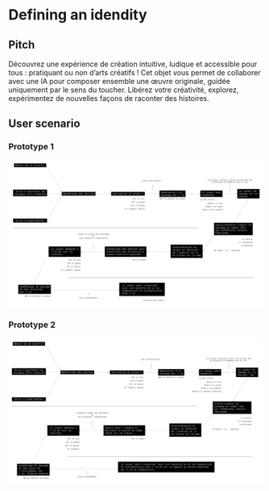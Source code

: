 # Defining an idendity

## Pitch

Découvrez une expérience de création intuitive, ludique et accessible pour tous : pratiquant ou non d’arts créatifs ! Cet objet vous permet de collaborer avec une IA pour composer ensemble une œuvre originale, guidée uniquement par le sens du toucher. Libérez votre créativité, explorez, expérimentez de nouvelles façons de raconter des histoires.

## User scenario

### Prototype 1

![user journey of prototype 1](/process/2023-11-13/user%20journey_User%20journey%20prototype%201.jpg)

### Prototype 2

![user journey of prototype 2](/process/2023-11-13/user%20journey_User%20journey%20prototype%202.jpg)